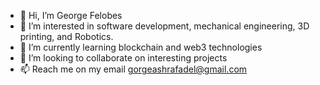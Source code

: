 - 👋 Hi, I’m George Felobes
- 👀 I’m interested in software development, mechanical engineering, 3D printing, and Robotics. 
- 🌱 I’m currently learning blockchain and web3 technologies
- 💞️ I’m looking to collaborate on interesting projects
- 📫 Reach me on my email gorgeashrafadel@gmail.com

